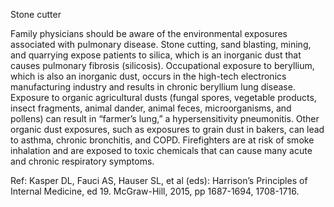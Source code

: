 Stone cutter

Family physicians should be aware of the environmental exposures associated with pulmonary disease. Stone cutting, sand blasting, mining, and quarrying expose patients to silica, which is an inorganic dust that causes pulmonary fibrosis (silicosis). Occupational exposure to beryllium, which is also an inorganic dust, occurs in the high-tech electronics manufacturing industry and results in chronic beryllium lung disease. Exposure to organic agricultural dusts (fungal spores, vegetable products, insect fragments, animal dander, animal feces, microorganisms, and pollens) can result in “farmer’s lung,” a hypersensitivity pneumonitis. Other organic dust exposures, such as exposures to grain dust in bakers, can lead to asthma, chronic bronchitis, and COPD. Firefighters are at risk of smoke inhalation and are exposed to toxic chemicals that can cause many acute and chronic respiratory symptoms.

Ref: Kasper DL, Fauci AS, Hauser SL, et al (eds): Harrison’s Principles of Internal Medicine, ed 19. McGraw-Hill, 2015, pp 1687-1694, 1708-1716.